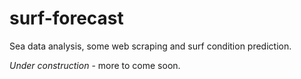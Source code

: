 # surf-forecast
Sea data analysis, some web scraping and surf condition prediction.

*Under construction* - more to come soon.
